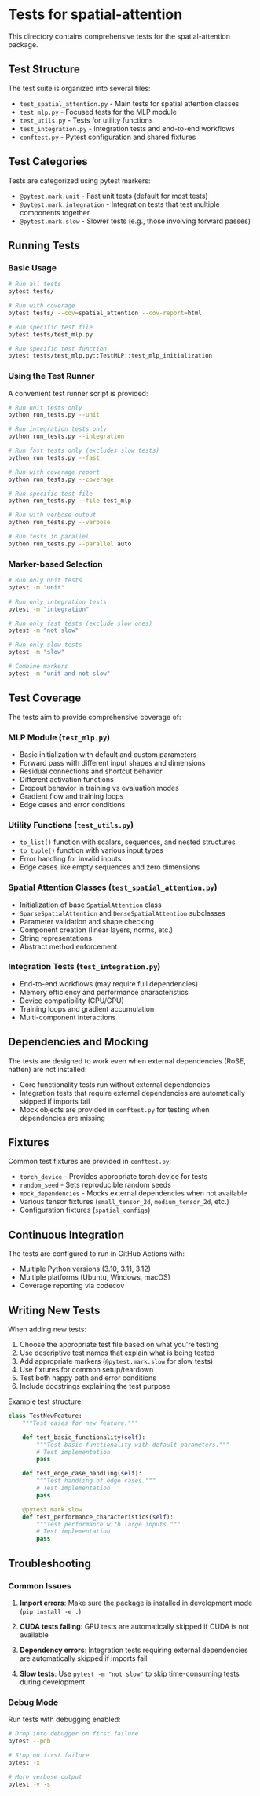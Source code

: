 # Tests for spatial-attention

This directory contains comprehensive tests for the spatial-attention package.

## Test Structure

The test suite is organized into several files:

- `test_spatial_attention.py` - Main tests for spatial attention classes
- `test_mlp.py` - Focused tests for the MLP module
- `test_utils.py` - Tests for utility functions
- `test_integration.py` - Integration tests and end-to-end workflows
- `conftest.py` - Pytest configuration and shared fixtures

## Test Categories

Tests are categorized using pytest markers:

- `@pytest.mark.unit` - Fast unit tests (default for most tests)
- `@pytest.mark.integration` - Integration tests that test multiple components together
- `@pytest.mark.slow` - Slower tests (e.g., those involving forward passes)

## Running Tests

### Basic Usage

```bash
# Run all tests
pytest tests/

# Run with coverage
pytest tests/ --cov=spatial_attention --cov-report=html

# Run specific test file
pytest tests/test_mlp.py

# Run specific test function
pytest tests/test_mlp.py::TestMLP::test_mlp_initialization
```

### Using the Test Runner

A convenient test runner script is provided:

```bash
# Run unit tests only
python run_tests.py --unit

# Run integration tests only
python run_tests.py --integration

# Run fast tests only (excludes slow tests)
python run_tests.py --fast

# Run with coverage report
python run_tests.py --coverage

# Run specific test file
python run_tests.py --file test_mlp

# Run with verbose output
python run_tests.py --verbose

# Run tests in parallel
python run_tests.py --parallel auto
```

### Marker-based Selection

```bash
# Run only unit tests
pytest -m "unit"

# Run only integration tests
pytest -m "integration"

# Run only fast tests (exclude slow ones)
pytest -m "not slow"

# Run only slow tests
pytest -m "slow"

# Combine markers
pytest -m "unit and not slow"
```

## Test Coverage

The tests aim to provide comprehensive coverage of:

### MLP Module (`test_mlp.py`)
- Basic initialization with default and custom parameters
- Forward pass with different input shapes and dimensions
- Residual connections and shortcut behavior
- Different activation functions
- Dropout behavior in training vs evaluation modes
- Gradient flow and training loops
- Edge cases and error conditions

### Utility Functions (`test_utils.py`)
- `to_list()` function with scalars, sequences, and nested structures
- `to_tuple()` function with various input types
- Error handling for invalid inputs
- Edge cases like empty sequences and zero dimensions

### Spatial Attention Classes (`test_spatial_attention.py`)
- Initialization of base `SpatialAttention` class
- `SparseSpatialAttention` and `DenseSpatialAttention` subclasses
- Parameter validation and shape checking
- Component creation (linear layers, norms, etc.)
- String representations
- Abstract method enforcement

### Integration Tests (`test_integration.py`)
- End-to-end workflows (may require full dependencies)
- Memory efficiency and performance characteristics
- Device compatibility (CPU/GPU)
- Training loops and gradient accumulation
- Multi-component interactions

## Dependencies and Mocking

The tests are designed to work even when external dependencies (RoSE, natten) are not installed:

- Core functionality tests run without external dependencies
- Integration tests that require external dependencies are automatically skipped if imports fail
- Mock objects are provided in `conftest.py` for testing when dependencies are missing

## Fixtures

Common test fixtures are provided in `conftest.py`:

- `torch_device` - Provides appropriate torch device for tests
- `random_seed` - Sets reproducible random seeds
- `mock_dependencies` - Mocks external dependencies when not available
- Various tensor fixtures (`small_tensor_2d`, `medium_tensor_2d`, etc.)
- Configuration fixtures (`spatial_configs`)

## Continuous Integration

The tests are configured to run in GitHub Actions with:

- Multiple Python versions (3.10, 3.11, 3.12)
- Multiple platforms (Ubuntu, Windows, macOS)
- Coverage reporting via codecov

## Writing New Tests

When adding new tests:

1. Choose the appropriate test file based on what you're testing
2. Use descriptive test names that explain what is being tested
3. Add appropriate markers (`@pytest.mark.slow` for slow tests)
4. Use fixtures for common setup/teardown
5. Test both happy path and error conditions
6. Include docstrings explaining the test purpose

Example test structure:

```python
class TestNewFeature:
    """Test cases for new feature."""

    def test_basic_functionality(self):
        """Test basic functionality with default parameters."""
        # Test implementation
        pass

    def test_edge_case_handling(self):
        """Test handling of edge cases."""
        # Test implementation
        pass

    @pytest.mark.slow
    def test_performance_characteristics(self):
        """Test performance with large inputs."""
        # Test implementation
        pass
```

## Troubleshooting

### Common Issues

1. **Import errors**: Make sure the package is installed in development mode (`pip install -e .`)

2. **CUDA tests failing**: GPU tests are automatically skipped if CUDA is not available

3. **Dependency errors**: Integration tests requiring external dependencies are automatically skipped if imports fail

4. **Slow tests**: Use `pytest -m "not slow"` to skip time-consuming tests during development

### Debug Mode

Run tests with debugging enabled:

```bash
# Drop into debugger on first failure
pytest --pdb

# Stop on first failure
pytest -x

# More verbose output
pytest -v -s
```
